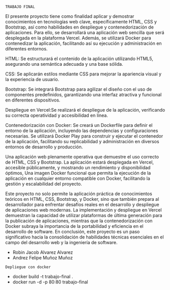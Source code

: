 `TRABAJO FINAL`

El presente proyecto tiene como finalidad aplicar y demostrar conocimientos en tecnologías web clave, específicamente HTML, CSS y Bootstrap, así como habilidades en despliegue y contenedorización de aplicaciones. Para ello, se desarrollará una aplicación web sencilla que será desplegada en la plataforma Vercel. Además, se utilizará Docker para contenedizar la aplicación, facilitando así su ejecución y administración en diferentes entornos.

HTML: Se estructurará el contenido de la aplicación utilizando HTML5, asegurando una semántica adecuada y una base sólida.

CSS: Se aplicarán estilos mediante CSS para mejorar la apariencia visual y la experiencia de usuario.

Bootstrap: Se integrará Bootstrap para agilizar el diseño con el uso de componentes predefinidos, garantizando una interfaz atractiva y funcional en diferentes dispositivos.

Despliegue en Vercel:Se realizará el despliegue de la aplicación, verificando su correcta operatividad y accesibilidad en línea.

Contenedorización con Docker: Se creará un Dockerfile para definir el entorno de la aplicación, incluyendo las dependencias y configuraciones necesarias. Se utilizará Docker Play para construir y ejecutar el contenedor de la aplicación, facilitando su replicabilidad y administración en diversos entornos de desarrollo y producción.

Una aplicación web plenamente operativa que demuestre el uso correcto de HTML, CSS y Bootstrap. La aplicación estará desplegada en Vercel, accesible públicamente, y mostrando un rendimiento y disponibilidad óptimos, Una imagen Docker funcional que permita la ejecución de la aplicación en cualquier entorno compatible con Docker, facilitando la gestión y escalabilidad del proyecto.

Este proyecto no solo permite la aplicación práctica de conocimientos teóricos en HTML, CSS, Bootstrap, y Docker, sino que también prepara al desarrollador para enfrentar desafíos reales en el desarrollo y despliegue de aplicaciones web modernas. La implementación y despliegue en Vercel demuestran la capacidad de utilizar plataformas de última generación para la publicación de aplicaciones, mientras que la contenedorización con Docker subraya la importancia de la portabilidad y eficiencia en el desarrollo de software. En conclusión, este proyecto es un paso significativo hacia la consolidación de habilidades técnicas esenciales en el campo del desarrollo web y la ingeniería de software.

- Robin Jacob Alvarez Alvarez
- Andrez Felipe Muñoz Muñoz

`Depliegue con docker`

- docker build -t trabajo-final .
- docker run -d -p 80:80 trabajo-final
